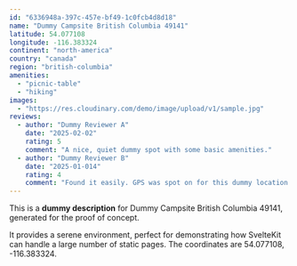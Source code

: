 ```yaml
---
id: "6336948a-397c-457e-bf49-1c0fcb4d8d18"
name: "Dummy Campsite British Columbia 49141"
latitude: 54.077108
longitude: -116.383324
continent: "north-america"
country: "canada"
region: "british-columbia"
amenities:
  - "picnic-table"
  - "hiking"
images:
  - "https://res.cloudinary.com/demo/image/upload/v1/sample.jpg"
reviews:
  - author: "Dummy Reviewer A"
    date: "2025-02-02"
    rating: 5
    comment: "A nice, quiet dummy spot with some basic amenities."
  - author: "Dummy Reviewer B"
    date: "2025-01-014"
    rating: 4
    comment: "Found it easily. GPS was spot on for this dummy location."
---
```


This is a **dummy description** for Dummy Campsite British Columbia 49141, generated for the proof of concept.

It provides a serene environment, perfect for demonstrating how SvelteKit can handle a large number of static pages. The coordinates are 54.077108, -116.383324.
